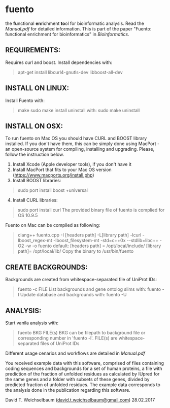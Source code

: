 # fuento
the **fu**nctional **en**richment **to**ol for bioinformatic analysis.
Read the *Manual.pdf* for detailed information.
This is part of the paper "Fuento: functional enrichment for bioinformatics" in *Bioinformatics*.

## REQUIREMENTS:
Requires curl and boost.
Install dependencies with: 
> apt-get install libcurl4-gnutls-dev libboost-all-dev

## INSTALL ON LINUX:
Install Fuento with:
> make
> sudo make install
uninstall with:
> sudo make uninstall

## INSTALL ON OSX:
To run fuento on Mac OS you should have CURL and BOOST library installed. 
If you don't have them, this can be simply done using MacPort - an open-source system for compiling, installing and upgrading.
Please, follow the instruction below.
1. Install Xcode (Apple developer tools), if you don't have it
2. Install MacPort that fits to your Mac OS version (https://www.macports.org/install.php)
3. Install BOOST libraries: 
 > sudo port install boost +universal
4. Install CURL libraries: 
 > sudo port install curl
The provided binary file of fuento is complied for OS 10.9.5

Fuento on Mac can be compiled as following:
> clang++  fuento.cpp -I [headers path]  -L[library path] -lcurl -lboost_regex-mt -lboost_filesystem-mt -std=c++0x --stdlib=libc++ -O2 -w -o fuento
default: [headers path] = /opt/local/include/ [library path]= /opt/local/lib/
Copy the binary to /usr/bin/fuento

## CREATE BACKGROUNDS:
Backgrounds are created from whitespace-separated file of UniProt IDs:
> fuento -c FILE
List backgrounds and gene ontolog slims with:
> fuento -l
Update database and backgrounds with:
> fuento -U

## ANALYSIS:
Start vanila analysis with:
> fuento BKG FILE(s)
BKG can be filepath to background file or corresponding number in 'fuento -l'.
FILE(s) are whitespace-separated files of UniProt IDs

Different usage cenarios and workflows are detailed in *Manual.pdf*

You received example data with this software, comprised of files containing coding sequences and backgrounds for a set of human
proteins, a file with prediction of the fraction of unfolded residues as calculated by IUpred for the same genes and a folder 
with subsets of these genes, divided by predicted fraction of unfolded residues. The example data corresponds to the analysis
done in the publication regarding this software.

David T. Weichselbaum (david.t.weichselbaum@gmail.com) 28.02.2017
